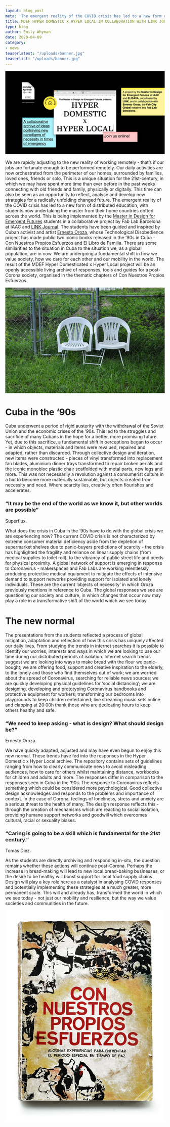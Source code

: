 ```yaml
---
layout: blog_post
meta: 'The emergent reality of the COVID crisis has led to a new form of distributed education, with students now undertaking the master from their home countries dotted across the world. This is being implemented by the Master in Design for Emergent Futures students in a collaborative project by Fab Lab Barcelona at IAAC and LINK Journal. '
title: MDEF HYPER DOMESTIC X HYPER LOCAL IN COLLABORATION WITH LINK JOURNAL
type: blog
author: Emily Whyman
date: 2020-04-09 
category:
- news
teaserlatest: "/uploads/banner.jpg"
teaserlist: "/uploads/banner.jpg"
---
```


![](/uploads/banner.jpg)

We are rapidly adjusting to the new reality of working remotely - that’s if our jobs are fortunate enough to be performed remotely. Our daily activities are now orchestrated from the perimeter of our homes, surrounded by families, loved ones, friends or solo. This is a unique situation for the 21st-century, in which we may have spent more time than ever before in the past weeks connecting with old friends and family, physically or digitally. This time can also be seen as an opportunity to reflect, analyse and develop new strategies for a radically unfolding changed future. The emergent reality of the COVID crisis has led to a new form of distributed education, with students now undertaking the master from their home countries dotted across the world. This is being implemented by the [Master in Design for Emergent Futures](https://iaac.net/educational-programmes/masters-programmes/master-in-design-for-emergent-futures-mdef/) students in a collaborative project by Fab Lab Barcelona at IAAC and [LINK Journal](https://www.instagram.com/linkjournal/). The students have been guided and inspired by Cuban activist and artist [Ernesto Oroza](https://www.ernestooroza.com/), whose Technological Disobedience project has made public two iconic books released in the ’90s in Cuba - Con Nuestros Propios Esfuerzos and El Libro de Familia. There are some similarities to the situation in Cuba to the situation we, as a global population, are in now. We are undergoing a fundamental shift in how we value society, how we care for each other and our mobility in the world. The result of the MDEF Hyper Domesticated x Hyper Local project will be an openly accessible living archive of responses, tools and guides for a post-Corona society, organised in the thematic chapters of Con Nuestros Propios Esfuerzos. 

![](/uploads/ernesto-oroza-chairs.jpg)

# Cuba in the ‘90s

Cuba underwent a period of rigid austerity with the withdrawal of the Soviet Union and the economic crises of the ‘90s. This led to the struggles and sacrifice of many Cubans in the hope for a better, more promising future. Yet, due to this sacrifice, a fundamental shift in perceptions began to occur - in which objects, materials and items were revalued, repaired and adapted, rather than discarded. Through collective design and iteration, new items were constructed - pieces of vinyl transformed into replacement fan blades, aluminium dinner trays transformed to repair broken aerials and the iconic monobloc plastic chair scaffolded with metal parts, new legs and more. This was not necessarily a revolution against a consumerist culture in a bid to become more materially sustainable, but objects created from necessity and need. Where scarcity lies, creativity often flourishes and accelerates.

### “It may be the end of the world as we know it, but other worlds are possible” 
Superflux.

What does the crisis in Cuba in the ’90s have to do with the global crisis we are experiencing now? The current COVID crisis is not characterized by extreme consumer material deficiency aside from the depletion of supermarket shelves due to panic-buyers predictions of scarcity - the crisis has highlighted the fragility and reliance on linear supply chains (from medical supplies to toilet roll), to the vibrancy of public street life and needs for physical proximity. A global network of support is emerging in response to Coronavirus - makerspaces and Fab Labs are working relentlessly producing protective medical equipment to mitigate the effects of intensive demand to support networks providing support for isolated and lonely individuals. These are the current ‘objects of necessity’ in which Oroza previously mentions in reference to Cuba. The global responses we see are questioning our society and culture, in which changes that occur now may play a role in a transformative shift of the world which we see today. 


# The new normal 

The presentations from the students reflected a process of global mitigation, adaptation and reflection of how this crisis has uniquely affected our daily lives. From studying the trends in internet searches it is possible to identify our worries, interests and ways in which we are looking to use our time during our distributed periods of isolation. Internet search trends suggest we are looking into ways to make bread with the flour we panic-bought; we are offering food, support and creative inspiration to the elderly, to the lonely and those who find themselves out of work; we are worried about the spread of Coronavirus, searching for reliable news sources; we are quickly developing physical guidelines for ‘social distancing’; we are designing, developing and prototyping Coronavirus handbooks and protective equipment for workers; transforming our bedrooms into playgrounds to keep children entertained; live streaming music sets online and clapping at 20:00h thank those who are dedicating hours to keep others healthy and safe. 

### “We need to keep asking - what is design? What should design be?” 
Ernesto Oroza.

We have quickly adapted, adjusted and may have even begun to enjoy this new normal. These trends have fed into the responses in the Hyper Domestic x Hyper Local archive. The repository contains sets of guidelines ranging from how to clearly communicate news to avoid misleading audiences, how to care for others whilst maintaining distance, workbooks for children and adults and more. The responses differ in comparison to the responses seen in Cuba in the ‘90s. The response to Coronavirus reflects something which could be considered more psychological. Good collective design acknowledges and responds to the problems and importance of context. In the case of Corona, feelings of loneliness, stress and anxiety are a serious threat to the health of many. The design response reflects this - through the creation of mechanisms which are reacting to social isolation, providing humane support networks and goodwill which overcomes cultural, racial or sexuality biases. 

### “Caring is going to be a skill which is fundamental for the 21st century.” 
Tomas Diez.

As the students are directly archiving and responding in-situ, the question remains whether these actions will continue post-Corona. Perhaps the increase in bread-making will lead to new local bread-baking businesses, or the desire to be healthy will boost support for local food supply chains. Design will play a key role here as a catalyst in analysing COVID responses and potentially implementing these strategies at a much greater, more permanent scale. This will and already has, transformed the world in which we see today - not just our mobility and resilience, but the way we value societies and communities in the future. 

![](/uploads/cnpecover.jpg)


